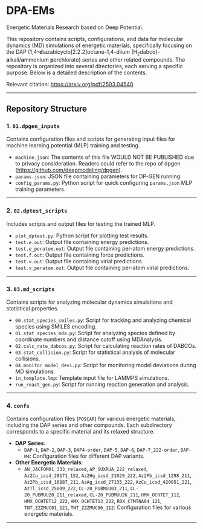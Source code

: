 # DPA-EMs
Energetic Materials Research based on Deep Potential.


This repository contains scripts, configurations, and data for molecular dynamics (MD) simulations of energetic materials, specifically focusing on the DAP (1,4-**d**iazabicyclo[2.2.2]octane-1,4-diium ($\mathrm{H_2dabco}$)-**a**lkali/**a**mmonium  **p**erchlorate) series and other related compounds. The repository is organized into several directories, each serving a specific purpose. Below is a detailed description of the contents.

Relevant citation: https://arxiv.org/pdf/2503.04540

---

## Repository Structure

### **1. `01.dpgen_inputs`**
Contains configuration files and scripts for generating input files for machine learning potential (MLP) training and testing.
- `machine.json`: The contents of this file WOULD NOT BE PUBLISHED due to privacy consideration. Readers could refer to the repo of dpgen (https://github.com/deepmodeling/dpgen).
- `params.json`: JSON file containing parameters for DP-GEN running.
- `config_params.py`: Python script for quick configuring `params.json` MLP training parameters.

---

### **2. `02.dptest_scripts`**
Includes scripts and output files for testing the trained MLP.
- `plot_dptest.py`: Python script for plotting test results.
- `test.e.out`: Output file containing energy predictions.
- `test.e_peratom.out`: Output file containing per-atom energy predictions.
- `test.f.out`: Output file containing force predictions.
- `test.v.out`: Output file containing virial predictions.
- `test.v_peratom.out`: Output file containing per-atom virial predictions.

---

### **3. `03.md_scripts`**
Contains scripts for analyzing molecular dynamics simulations and statistical properties.
- `00.stat_species_smiles.py`: Script for tracking and analyzing chemical species using SMILES encoding.
- `01.stat_species_mda.py`: Script for analyzing species defined by coordinate numbers and distance cutoff using MDAnalysis.
- `02.calc_rate_dabcos.py`: Script for calculating reaction rates of DABCOs.
- `03.stat_collision.py`: Script for statistical analysis of molecular collisions.
- `04.monitor_model_devi.py`: Script for monitoring model deviations during MD simulations.
- `in_template.lmp`: Template input file for LAMMPS simulations.
- `run_react_gen.py`: Script for running reaction generation and analysis.

---

### **4. `confs`**
Contains configuration files (`POSCAR`) for various energetic materials, including the DAP series and other compounds. Each subdirectory corresponds to a specific material and its relaxed structure.
- **DAP Series**:
  - `DAP-1`, `DAP-2`, `DAP-3`, `DAP4-order`, `DAP-5`, `DAP-6`, `DAP-7_222-order`, `DAP-M4`: Configuration files for different DAP variants.
- **Other Energetic Materials**:
  - `AN_JACFOM01_333_relaxed`, `AP_SUXRUA_222_relaxed`, `Az2Cu_icsd_28171_152`, `Az2Hg_icsd_21029_222`, `Az2Pb_icsd_1298_211`, `Az2Pb_icsd_16887_211`, `AzAg_icsd_27135_222`, `AzCu_icsd_420051_221`, `AzTl_icsd_25009_222`, `CL-20_PUBMUU03_211`, `CL-20_PUBMUU20_211_relaxed`, `CL-20_PUBMUU26_211`, `HMX_OCHTET_112`, `HMX_OCHTET12_222`, `HMX_OCHTET13_222`, `RDX_CTMTNA04_121`, `TNT_ZZZMUC01_121`, `TNT_ZZZMUC06_112`: Configuration files for various energetic materials.

---
